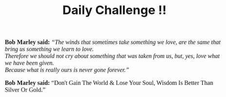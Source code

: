 <!DOCTYPE html>
<html>
<head>
	<title>WAZAAA</title>
</head>
<body style="font-size: 20px">
	<h1 style="text-align: center;">Daily Challenge !!</h1><br>
	<p style="font-family: apple-chancery">
		<strong>Bob Marley said:</strong> <em>“The winds that sometimes take something we love, are the same that bring us something we learn to love.<br> Therefore we should not cry about something that was taken from us, but, yes, love what we have been given.<br> Because what is really ours is never gone forever.”</em>
	</p>
	<p style="font-family: fantasy;">
		<strong>Bob Marley said:</strong> “Don't Gain The World & Lose Your Soul, Wisdom Is Better Than Silver Or Gold.”
	</p>

</body>
</html>
